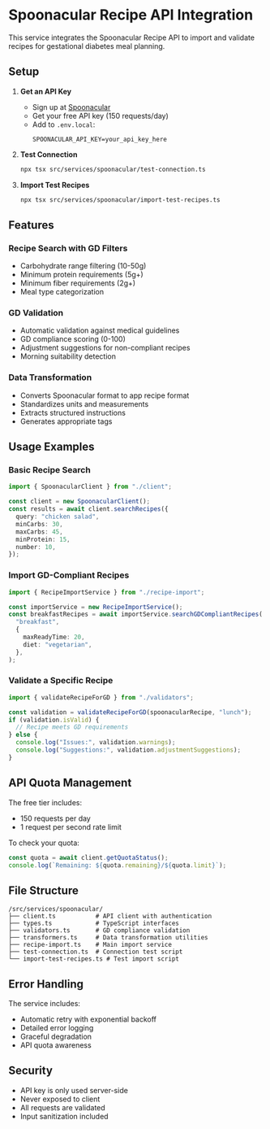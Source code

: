 # Spoonacular Recipe API Integration

This service integrates the Spoonacular Recipe API to import and validate recipes for gestational diabetes meal planning.

## Setup

1. **Get an API Key**
   - Sign up at [Spoonacular](https://spoonacular.com/food-api)
   - Get your free API key (150 requests/day)
   - Add to `.env.local`:
     ```
     SPOONACULAR_API_KEY=your_api_key_here
     ```

2. **Test Connection**

   ```bash
   npx tsx src/services/spoonacular/test-connection.ts
   ```

3. **Import Test Recipes**
   ```bash
   npx tsx src/services/spoonacular/import-test-recipes.ts
   ```

## Features

### Recipe Search with GD Filters

- Carbohydrate range filtering (10-50g)
- Minimum protein requirements (5g+)
- Minimum fiber requirements (2g+)
- Meal type categorization

### GD Validation

- Automatic validation against medical guidelines
- GD compliance scoring (0-100)
- Adjustment suggestions for non-compliant recipes
- Morning suitability detection

### Data Transformation

- Converts Spoonacular format to app recipe format
- Standardizes units and measurements
- Extracts structured instructions
- Generates appropriate tags

## Usage Examples

### Basic Recipe Search

```typescript
import { SpoonacularClient } from "./client";

const client = new SpoonacularClient();
const results = await client.searchRecipes({
  query: "chicken salad",
  minCarbs: 30,
  maxCarbs: 45,
  minProtein: 15,
  number: 10,
});
```

### Import GD-Compliant Recipes

```typescript
import { RecipeImportService } from "./recipe-import";

const importService = new RecipeImportService();
const breakfastRecipes = await importService.searchGDCompliantRecipes(
  "breakfast",
  {
    maxReadyTime: 20,
    diet: "vegetarian",
  },
);
```

### Validate a Specific Recipe

```typescript
import { validateRecipeForGD } from "./validators";

const validation = validateRecipeForGD(spoonacularRecipe, "lunch");
if (validation.isValid) {
  // Recipe meets GD requirements
} else {
  console.log("Issues:", validation.warnings);
  console.log("Suggestions:", validation.adjustmentSuggestions);
}
```

## API Quota Management

The free tier includes:

- 150 requests per day
- 1 request per second rate limit

To check your quota:

```typescript
const quota = await client.getQuotaStatus();
console.log(`Remaining: ${quota.remaining}/${quota.limit}`);
```

## File Structure

```
/src/services/spoonacular/
├── client.ts           # API client with authentication
├── types.ts            # TypeScript interfaces
├── validators.ts       # GD compliance validation
├── transformers.ts     # Data transformation utilities
├── recipe-import.ts    # Main import service
├── test-connection.ts  # Connection test script
└── import-test-recipes.ts # Test import script
```

## Error Handling

The service includes:

- Automatic retry with exponential backoff
- Detailed error logging
- Graceful degradation
- API quota awareness

## Security

- API key is only used server-side
- Never exposed to client
- All requests are validated
- Input sanitization included
